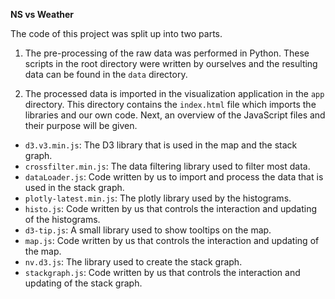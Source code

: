 **NS vs Weather**

The code of this project was split up into two parts.
1. The pre-processing of the raw data was performed in Python.
These scripts in the root directory were written by ourselves and the resulting data can be found in the `data` directory.

2. The processed data is imported in the visualization application in the `app` directory.
This directory contains the `index.html` file which imports the libraries and our own code. Next, an overview of the JavaScript files and their purpose will be given.

- `d3.v3.min.js`: The D3 library that is used in the map and the stack graph.
- `crossfilter.min.js`: The data filtering library used to filter most data.
- `dataLoader.js`: Code written by us to import and process the data that is used in the stack graph.
- `plotly-latest.min.js`: The plotly library used by the histograms.
- `histo.js`: Code written by us that controls the interaction and updating of the histograms.
- `d3-tip.js`: A small library used to show tooltips on the map.
- `map.js`: Code written by us that controls the interaction and updating of the map.
- `nv.d3.js`: The library used to create the stack graph.
- `stackgraph.js`: Code written by us that controls the interaction and updating of the stack graph.

